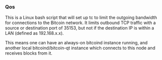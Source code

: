 ### Qos ###

This is a Linux bash script that will set up tc to limit the outgoing bandwidth for connections to the Bitcoin network. It limits outbound TCP traffic with a source or destination port of 35153, but not if the destination IP is within a LAN (defined as 192.168.x.x).

This means one can have an always-on bitcoind instance running, and another local bitcoind/bitcoin-qt instance which connects to this node and receives blocks from it.
